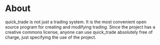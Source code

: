 # About

quick_trade is not just a trading system. It is the most convenient open source program for creating and modifying
trading. Since the project has a creative commons license, anyone can use quick_trade absolutely free of charge, just
specifying the use of the project.
